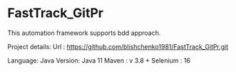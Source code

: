 # FastTrack_GitPr

This automation framework supports bdd approach.

Project details:
Url :   https://github.com/blishchenko1981/FastTrack_GitPr.git
 
Language: Java
Version:  Java 11
Maven : v 3.8 +
Selenium : 16